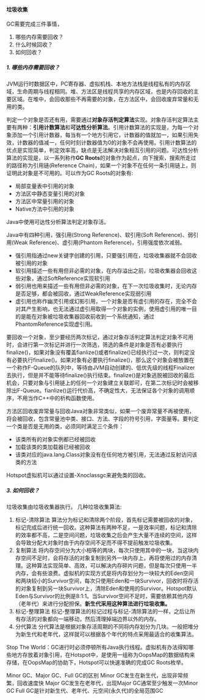 #### 垃圾收集
GC需要完成三件事情，
1. 哪些内存需要回收？
2. 什么时候回收？
3. 如何回收？

##### 1. 哪些内存需要回收？
JVM运行时数据区中，PC寄存器、虚拟机栈、本地方法栈是线程私有的内存区域，生命周期与线程相同。堆、方法区是线程共享的内存区域，也是内存回收的主要区域。在堆中，会回收那些不再需要的对象，在方法区中，会回收废弃常量和无用的类。

判定一个对象是否还有用，需要通过**对象存活判定算法**实现。对象存活判定算法主要有两种：**引用计数算法**和**可达性分析算法**。引用计数算法的实现是，为每一个对象添加一个引用计数器，每当有一个地方引用它，计数器的值就加一，如果引用失效，计数器的值减一，任何时刻计数器值为0的对象不会再使用。引用计数算法的优点是实现简单，判定效率高，缺点是无法解决对象相互引用的问题。可达性分析算法的实现是，以一系列称作**GC Roots**的对象作为起点，向下搜索，搜索所走过的路径称为引用链(Reference Chain)，如果一个对象不在任何一条引用链上，则证明此对象是不可用的。可以作为GC Roots的对象有:
- 局部变量表中引用的对象
- 方法区中静态变量引用的对象
- 方法区中常量引用的对象
- Native方法中引用的对象

Java中使用可达性分析算法判定对象存活。

Java中有四种引用，强引用(Strong Reference)、软引用(Soft Reference)、弱引用(Weak Reference)、虚引用(Phantom Reference)，引用强度依次减弱。
- 强引用指通过new关键字创建的引用，只要强引用在，垃圾收集器就不会回收被引用的对象
- 软引用描述一些有用但非必需的对象，在内存溢出之前，垃圾收集器会回收这些对象，通过SoftReference实现软引用
- 弱引用也用来描述一些有用但非必需的对象，在下一次垃圾收集时，无论内存是否足够，都会被回收，通过WeakReference实现弱引用
- 虚引用也称作幽灵引用或幻影引用，一个对象是否有虚引用的存在，完全不会对其产生影响，也无法通过虚引用取得一个对象的实例，使用虚引用的唯一目的是能在对象被垃圾收集器回收前收到一个系统通知，通过PhantomReference实现虚引用。

要回收一个对象，至少要经历两次标记，通过对象存活判定算法判定对象不可用时，会进行第一次标记并进行一次筛选，筛选的条件是对象是否有必要执行finalize()，如果对象没有覆盖fianlize()或者finalize()已经执行过一次，则判定没有必要执行finalize()。如果对象有必要执行finalize()，那么这个对象会被放置在一个称作F-Queue的队列中，等待由JVM自动创建的、低优先级的线程Finalizer去执行，但是并不能等待finalize()执行结束。finalize()是对象逃脱被回收的最后机会，只要对象与引用链上的任何一个对象建立关联即可，在第二次标记时会被移除出F-Queue。fianlize()运行代价高，不确定性大，无法保证各个对象的调用顺序，不用当作C++中的析构函数使用。

方法区回收废弃常量与回收Java对象非常类似，如果一个废弃常量不再被使用，将会被回收，包含常量池中类、接口、方法、字段的符号引用，字面量等。要判定一个类是否是无用的类，必须同时满足三个条件：
- 该类所有的对象实例都已经被回收
- 加载该类的类加载器已经被回收
- 该类对应的java.lang.Class对象没有在任何地方被引用，无法通过反射访问该类的方法

Hotspot虚拟机可以通过设置-Xnoclassgc来避免类的回收。

##### 3. 如何回收？
垃圾收集由垃圾收集器执行。
几种垃圾收集算法:
1. 标记-清除算法
   算法分为标记和清除两个阶段，首先标记需要被回收的对象，标记完成后进行统一回收。这种算法有两种不足，一是效率问题，标记和清除的效率都不高，二是空间问题，垃圾收集之后会产生大量不连续的空间，这样会导致分配大对象时由于内存空间不足而不得不提前触发垃圾收集。
2. 复制算法
   将内存空间分为大小相等的两块，每次只使用其中的一块，当这块内存空间不足时，会将存活的对象复制到另外一块内存上，再将使用过的内存清理。这种算法实现简单、高效，可以解决内存碎片问题，但是每次只使用一半内存，会有些浪费。虚拟机的实现方式是将内存划分为一块较大的Eden空间和两块较小的Survivor空间，每次只使用Eden和一块Survivor，回收时将存活的对象复制到另一块Survivor上，清除Eden和使用的Survivor。Hotspot默认Eden与Survivor的比例是8:1:1。当Survivor空间不足时，需要依赖其他内存（老年代）来进行分配担保。**新生代采用这种算法进行垃圾收集。**
3. 标记-整理算法
   标记-整理算法的标记过程与标记-清除算法的一样，之后让所有存活的对象都向一端移动，然后清理掉端边界以外的内存。
4. 分代算法
   分代算法是根据对象存活周期的不同将内存划分为几块。一般把堆分为新生代和老年代，这样就可以根据各个年代的特点采用最适合的收集算法。

Stop The World：GC进行时必须停顿所有Java执行线程。虚拟机有办法得知哪些地方存放着对象引用，在Hotspot中，是使用一组称为OopsMap的数据结构来存储，在OopsMap的协助下，Hotspot可以快速准确的完成GC Roots枚举。

Minor GC、Major GC、Full GC的区别
Minor GC发生在新生代，出现非常频繁，回收速度快
Major GC发生在老年代，出现Major GC通常至少触发一次Minor GC
Full GC是针对新生代、老年代、元空间(永久代)的全局范围GC